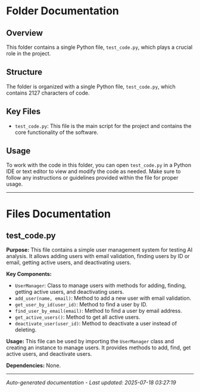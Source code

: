 # Folder Documentation

## Overview
This folder contains a single Python file, `test_code.py`, which plays a crucial role in the project.

## Structure
The folder is organized with a single Python file, `test_code.py`, which contains 2127 characters of code.

## Key Files
- `test_code.py`: This file is the main script for the project and contains the core functionality of the software.

## Usage
To work with the code in this folder, you can open `test_code.py` in a Python IDE or text editor to view and modify the code as needed. Make sure to follow any instructions or guidelines provided within the file for proper usage.

---

# Files Documentation

## test_code.py

**Purpose:** This file contains a simple user management system for testing AI analysis. It allows adding users with email validation, finding users by ID or email, getting active users, and deactivating users.

**Key Components:**
- `UserManager`: Class to manage users with methods for adding, finding, getting active users, and deactivating users.
- `add_user(name, email)`: Method to add a new user with email validation.
- `get_user_by_id(user_id)`: Method to find a user by ID.
- `find_user_by_email(email)`: Method to find a user by email address.
- `get_active_users()`: Method to get all active users.
- `deactivate_user(user_id)`: Method to deactivate a user instead of deleting.

**Usage:** This file can be used by importing the `UserManager` class and creating an instance to manage users. It provides methods to add, find, get active users, and deactivate users.

**Dependencies:** None.

---
*Auto-generated documentation - Last updated: 2025-07-18 03:27:19*
